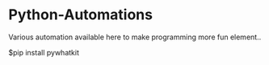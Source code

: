 # Python-Automations
Various automation available here to make programming more fun element..

<To use Whatsapp-automation make sure to install this package> 



$pip install pywhatkit
